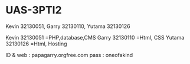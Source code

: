 UAS-3PTI2
=========

Kevin 32130051, Garry 32130110, Yutama 32130126

Kevin 32130051  =PHP,database,CMS
Garry 32130110  =Html, CSS
Yutama 32130126 =Html, Hosting

ID & web	: papagarry.orgfree.com
pass		: oneofakind